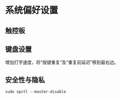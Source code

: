 # 系统偏好设置

## 触控板

## 键盘设置

增加打字速度，将“按键重复”及“重复前延迟”移到最右边。

## 安全性与隐私

```
sudo spctl --master-disable
```



